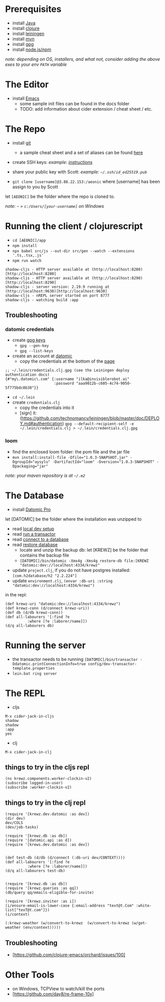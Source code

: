   # Prerequisites
        
- install [Java](https://www.oracle.com/java/technologies/downloads/)
- install [clojure](https://clojure.org/guides/install_clojure)
- install [leiningen](https://leiningen.org/)        
- install [mvn](https://maven.apache.org/download.cgi)       
- install [gpg](https://gnupg.org/download/)
- install [node.js/npm](https://nodejs.org/en/download)

*note: depending on OS, installers, and what not, consider adding the above exes to your env `PATH` variable*

# The Editor
        
- install [Emacs](https://www.gnu.org/software/emacs/download.html)
  - some sample init files can be found in the docs folder
  - TODO: add information about cider extension / cheat sheet / etc.

# The Repo
        
- install [git](https://git-scm.com/downloads)
  - a sample cheat sheet and a set of aliases can be found [here](https://github.com/iguigova/snippets_docs/blob/master/git.cheatsheet)
- create SSH keys: *example: [instructions](https://www.atlassian.com/git/tutorials/git-ssh)*
- share your public key with Scott: *example: `~/.ssh/id_ed25519.pub`*
  
- `git clone [username]@3.88.22.153:/aeonic` where [username] has been assign to you by Scott

let `[AEONIC]` be the folder where the repo is cloned to.
        
*note: `~` = `c:/Users/[your-username]` on Windows*

# Running the client / clojurescript
- `cd [AEONIC]/app`
- `npm install`
- `npx babel src/js --out-dir src/gen --watch --extensions '.ts,.tsx,.js'`
- `npm run watch`
```
shadow-cljs - HTTP server available at (http://localhost:8280)[http://localhost:8280]
shadow-cljs - HTTP server available at (http://localhost:8290)[http://localhost:8290]
shadow-cljs - server version: 2.19.9 running at (http://localhost:9630)[http://localhost:9630]
shadow-cljs - nREPL server started on port 8777
shadow-cljs - watching build :app
```

## Troubleshooting
### datomic credentials

- create [gpg keys](https://github.com/technomancy/leiningen/blob/stable/doc/GPG.md)
  - `gpg --gen-key`
  - `gpg --list-keys`              
- create an account at [datomic](https://my.datomic.com/)
  - copy the credentials at the bottom of the [page](https://my.datomic.com/)
```
;; ~/.lein/credentials.clj.gpg (see the Leiningen deploy authentication docs)
{#"my\.datomic\.com" {:username "ilka@invisiblerobot.ai"
                      :password "aaa9012b-c605-4c74-9050-5f775bdc0b38"}}
```
- `cd ~/.lein`
- create `credentials.clj` 
  - copy the credentials into it
  - [sign] it: (https://github.com/technomancy/leiningen/blob/master/doc/DEPLOY.md#authentication) `gpg --default-recipient-self -e ~/.lein/credentials.clj > ~/.lein/credentials.clj.gpg`
        
### loom
- find the enclosed loom folder: the pom file and the jar file
- `mvn install:install-file -Dfile="1.0.3-SNAPSHOT.jar" -DgroupId="aysylu" -DartifactId="loom" -Dversion="1.0.3-SNAPSHOT" -Dpackaging="jar"`

*note: your maven repository is at `~/.m2`*
        
# The Database
- install [Datomic Pro](https://docs.datomic.com/pro/getting-started/get-datomic.html)

let [DATOMIC] be the folder where the installation was unzipped to

- read [local dev setup](https://docs.datomic.com/pro/getting-started/dev-setup.html)
- read [run a transactor](https://docs.datomic.com/pro/getting-started/transactor.html)
- read [connect to a database](https://docs.datomic.com/pro/getting-started/connect-to-a-database.html)
- read [restore database](https://docs.datomic.com/pro/operation/backup.html#restoring)
  - locate and unzip the backup db: let [KREWZ] be the folder that contains the backup file
  - `[DATOMIC]/bin/datomic -Xmx4g -Xms4g restore-db file:[KREWZ "datomic:dev://localhost:4334/krewz"`
- update `project.clj`, if you do not have postgres installed: `[com.h2database/h2 "2.2.224"]`
- update `environment.clj`, `(envar :db-uri :string "datomic:dev://localhost:4334/krewz")`

in the repl: 
```
(def krewz-uri "datomic:dev://localhost:4334/krewz")
(def krewz-conn (d/connect krewz-uri))
(def db (d/db krewz-conn))
(def all-labourers '[:find ?e
          :where [?e :laborer/name]])
(d/q all-labourers db)
``` 

# Running the server
- the transactor needs to be running
`[DATOMIC]/bin/transactor -Ddatomic.printConnectionInfo=true config/dev-transactor-template.properties`
- `lein.bat ring server`

# The REPL
- cljs
```
M-x cider-jack-in-cljs
shadow
shadow
:app
yes
```
- clj
```
M-x cider-jack-in-clj
```

## things to try in the cljs repl
```
(ns krewz.components.worker-clockin-v2)
(subscribe logged-in-user)
(subscribe :worker-clockin-v2)
```

## things to try in the clj repl
```
(require '[krewz.dev.datomic :as dev])
(dir dev)
dev/COLS
(dev/job-tasks)

(require '[krewz.db :as db])
(require '[datomic.api :as d])
(require '[krews.dev.datomic :as dev])


(def test-db (d/db (d/connect (:db-uri dev/CONTEXT))))
(def all-labourers '[:find ?e
          :where [?e :laborer/name]])
(d/q all-labourers test-db)


(require '[krewz.db :as db])
(require '[krewz.queries :as qq])
(db/query qq/emails-eligible-for-invite)

(require '[krewz.inviter :as i])
(i/ensure-email-is-lower-case {:email-address "text@t.Com" :white-list["texT@t.com"]})
(i/context)

(:krewz-weather (w/convert-to-krewz  (w/convert-to-krewz (w/get-weather (env/context)))))
```

## Troubleshooting
- [https://github.com/clojure-emacs/orchard/issues/100]

# Other Tools
- on Windows, TCPView to watch/kill the ports
- [https://github.com/day8/re-frame-10x]
